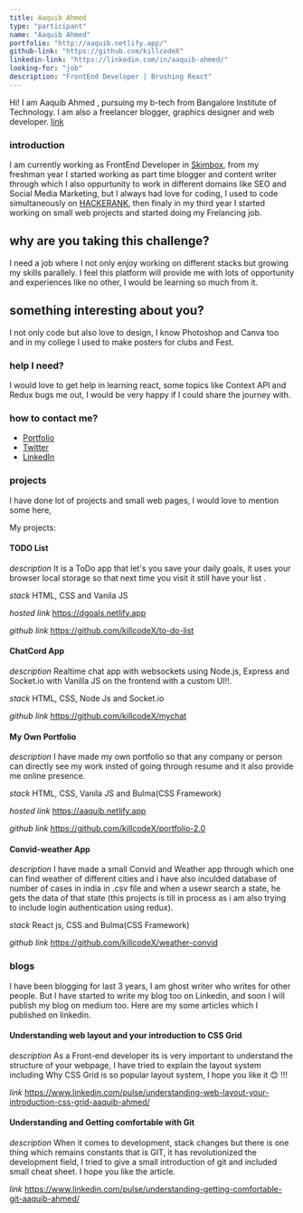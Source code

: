 ```yaml
---
title: Aaquib Ahmed
type: "participant"
name: "Aaquib Ahmed"
portfolio: "http://aaquib.netlify.app/"
github-link: "https://github.com/killcodeX"
linkedin-link: "https://linkedin.com/in/aaquib-ahmed/"
looking-for: "job"
description: "FrontEnd Developer | Brushing React"
---
```


Hi! I am Aaquib Ahmed , pursuing my b-tech from Bangalore Institute of Technology. I am also a freelancer blogger, graphics designer and web developer. [link](http://aaquib.netlify.app/)

### introduction

I am currently working as FrontEnd Developer in [Skimbox](http://skimbox.co/), from my freshman year I started working as part time blogger and content writer through which I also oppurtunity to work in different domains like SEO and Social Media Marketing, but I always had love for coding, I used to code simultaneously on [HACKERANK](https://www.hackerrank.com/diazzaaquib), then finaly in my third year I started working on small web projects and started doing my Frelancing job.

## why are you taking this challenge?

I need a job where I not only enjoy working on different stacks but growing my skills parallely. I feel this platform will provide me with lots of opportunity and experiences like no other, I would be learning so much from it. 

## something interesting about you?

I not only code but also love to design, I know Photoshop and Canva too and in my college I used to make posters for clubs and Fest.

### help I need?

I would love to get help in learning react, some topics like Context API and Redux bugs me out, I would be very happy if I could share the journey with.

### how to contact me?

- [Portfolio](http://aaquib.netlify.app/)
- [Twitter](https://twitter.com/DeadshotXI)
- [LinkedIn](https://linkedin.com/in/aaquib-ahmed/)

### projects

I have done lot of projects and small web pages, I would love to mention some here,

My projects:
#### TODO List  
_description_ It is a ToDo  app that let's you save your daily goals, it uses your browser local storage so that next time you visit it still have your list .   

_stack_ HTML, CSS and Vanila JS

_hosted link_ https://dgoals.netlify.app

_github link_ https://github.com/killcodeX/to-do-list

#### ChatCord App

_description_ Realtime chat app with websockets using Node.js, Express and Socket.io with Vanilla JS on the frontend with a custom UI!!.

_stack_ HTML, CSS, Node Js and Socket.io

_github link_ https://github.com/killcodeX/mychat

#### My Own Portfolio

_description_ I have made my own portfolio so that any company or person can directly see my work insted of going through resume and it also provide me online presence.

_stack_ HTML, CSS, Vanila JS and Bulma(CSS Framework)

_hosted link_ https://aaquib.netlify.app

_github link_ https://github.com/killcodeX/portfolio-2.0

#### Convid-weather App

_description_ I have made a small Convid and Weather app through which one can find weather of different cities and i have also inculded database of number of cases in india in .csv file and when a usewr search a state, he gets the data of that state (this projects is till in process as i am also trying to include login authentication using redux).

_stack_ React js, CSS and Bulma(CSS Framework)

_github link_  https://github.com/killcodeX/weather-convid

### blogs

I have been blogging for last 3 years, I am ghost writer who writes for other people. But I have started to write my blog too on Linkedin, and soon I will publish my blog on medium too. Here are my some articles which I published on linkedin.

#### Understanding web layout and your introduction to CSS Grid

_description_ As a Front-end developer its is very important to understand the structure of your webpage, I have tried to explain the layout system including Why CSS Grid is so popular layout system, I hope you like it 😊 !!!

_link_ https://www.linkedin.com/pulse/understanding-web-layout-your-introduction-css-grid-aaquib-ahmed/


#### Understanding and Getting comfortable with Git

_description_ When it comes to development, stack changes but there is one thing which remains constants that is GIT, it has revolutionized the development field, I tried to give a small introduction of git and included small cheat sheet. I hope you like the article.

_link_ https://www.linkedin.com/pulse/understanding-getting-comfortable-git-aaquib-ahmed/
